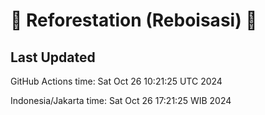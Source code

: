
# 🌳 Reforestation (Reboisasi) 🌲

## Last Updated

GitHub Actions time: Sat Oct 26 10:21:25 UTC 2024

Indonesia/Jakarta time: Sat Oct 26 17:21:25 WIB 2024
